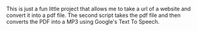 This is just a fun little project that allows me to take a url of a website and convert it into a pdf file. The second script takes the pdf file and then converts the PDF into a MP3 using Google's Text To Speech.
